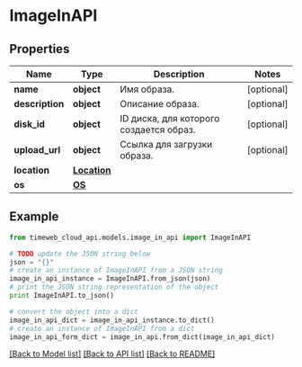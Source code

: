 # ImageInAPI


## Properties
Name | Type | Description | Notes
------------ | ------------- | ------------- | -------------
**name** | **object** | Имя образа. | [optional] 
**description** | **object** | Описание образа. | [optional] 
**disk_id** | **object** | ID диска, для которого создается образ. | [optional] 
**upload_url** | **object** | Ссылка для загрузки образа. | [optional] 
**location** | [**Location**](Location.md) |  | 
**os** | [**OS**](OS.md) |  | 

## Example

```python
from timeweb_cloud_api.models.image_in_api import ImageInAPI

# TODO update the JSON string below
json = "{}"
# create an instance of ImageInAPI from a JSON string
image_in_api_instance = ImageInAPI.from_json(json)
# print the JSON string representation of the object
print ImageInAPI.to_json()

# convert the object into a dict
image_in_api_dict = image_in_api_instance.to_dict()
# create an instance of ImageInAPI from a dict
image_in_api_form_dict = image_in_api.from_dict(image_in_api_dict)
```
[[Back to Model list]](../README.md#documentation-for-models) [[Back to API list]](../README.md#documentation-for-api-endpoints) [[Back to README]](../README.md)


